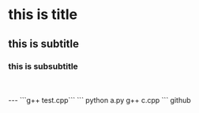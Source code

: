 # this is title
## this is subtitle
### this is subsubtitle
<br>

<br>
---
```g++ test.cpp```
```
python a.py
g++ c.cpp
```
github
